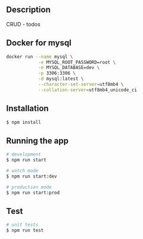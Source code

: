 ## Description
CRUD - todos

## Docker for mysql
```bash
docker run --name mysql \
            -e MYSQL_ROOT_PASSWORD=root \
            -e MYSQL_DATABASE=dev \
            -p 3306:3306 \
            -d mysql:latest \
            --character-set-server=utf8mb4 \
            --collation-server=utf8mb4_unicode_ci
```

## Installation

```bash
$ npm install
```

## Running the app

```bash
# development
$ npm run start

# watch mode
$ npm run start:dev

# production mode
$ npm run start:prod
```

## Test

```bash
# unit tests
$ npm run test
```

